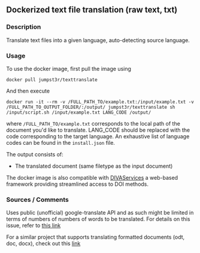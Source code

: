 ## Dockerized text file translation (raw text, txt)

### Description

Translate text files into a given language, auto-detecting source language.

### Usage

To use the docker image, first pull the image using

`docker pull jumpst3r/texttranslate`

And then execute 
```
docker run -it --rm -v /FULL_PATH_TO/example.txt:/input/example.txt -v /FULL_PATH_TO_OUTPUT_FOLDER/:/output/ jumpst3r/texttranslate sh /input/script.sh /input/example.txt LANG_CODE /output/
```

where `/FULL_PATH_TO/example.txt` corresponds to the local path of the document you'd like to translate. LANG_CODE should be replaced with the code corresponding to the target language. An exhaustive list of language codes can be found in the `install.json` file.

The output consists of:

- The translated document (same filetype as the input document)

The docker image is also compatible with [DIVAServices](https://github.com/lunactic/DIVAServices) a web-based framework providing streamlined access to DOI methods.

### Sources / Comments

Uses public (unofficial) google-translate API and as such might be limited in terms of numbers of numbers of words to be translated. For details on this issue, refer to [this link](https://github.com/ssut/py-googletrans)

For a similar project that supports translating formatted documents (odt, doc, docx), check out this [link](https://github.com/Jumpst3r/doctranslate)
